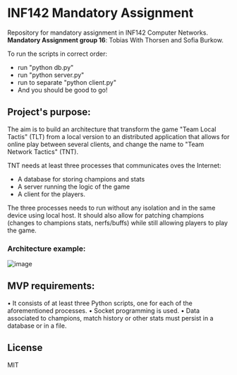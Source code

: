 # INF142 Mandatory Assignment
Repository for mandatory assignment in INF142 Computer Networks.
**Mandatory Assignment group 16**: Tobias With Thorsen and Sofia Burkow.

To run the scripts in correct order:
  - run "python db.py"
  - run "python server.py"
  - run to separate "python client.py"
  - And you should be good to go!

## Project's purpose:
The aim is to build an architecture that transform the game "Team Local Tactis" (TLT) from a local version to an distributed application that allows for online play between several clients, and change the name to "Team Network Tactics" (TNT).

TNT needs at least three processes that communicates oves the Internet:
  - A database for storing champions and stats
  - A server running the logic of the game
  - A client for the players.

The three processes needs to run without any isolation and in the same device using local host. It should also allow for patching champions (changes to champions stats, nerfs/buffs) while still allowing players to play the game. 

### Architecture example:
![image](https://user-images.githubusercontent.com/92455258/157851960-e50dc711-dd18-40d4-99ec-dbca36fdf42d.png)

## MVP requirements:
  • It consists of at least three Python scripts, one for each of the aforementioned
    processes.
  • Socket programming is used.
  • Data associated to champions, match history or other stats must persist in a database
    or in a file.


## License

MIT
